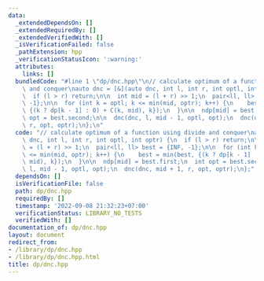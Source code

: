 ```yaml
---
data:
  _extendedDependsOn: []
  _extendedRequiredBy: []
  _extendedVerifiedWith: []
  _isVerificationFailed: false
  _pathExtension: hpp
  _verificationStatusIcon: ':warning:'
  attributes:
    links: []
  bundledCode: "#line 1 \"dp/dnc.hpp\"\n// calculate optimum of a function using divide\
    \ and conquer\nauto dnc = [&](auto dnc, int l, int r, int optl, int optr) {\n\
    \  if (l > r) return;\n\n  int mid = (l + r) >> 1;\n  pair<ll, ll> best = {INF,\
    \ -1};\n\n  for (int k = optl; k <= min(mid, optr); k++) {\n    best = min(best,\
    \ {(k ? dp[k - 1] : 0) + C(k, mid), k});\n  }\n\n  ndp[mid] = best.first;\n  int\
    \ opt = best.second;\n\n  dnc(dnc, l, mid - 1, optl, opt);\n  dnc(dnc, mid + 1,\
    \ r, opt, optr);\n};\n"
  code: "// calculate optimum of a function using divide and conquer\nauto dnc = [&](auto\
    \ dnc, int l, int r, int optl, int optr) {\n  if (l > r) return;\n\n  int mid\
    \ = (l + r) >> 1;\n  pair<ll, ll> best = {INF, -1};\n\n  for (int k = optl; k\
    \ <= min(mid, optr); k++) {\n    best = min(best, {(k ? dp[k - 1] : 0) + C(k,\
    \ mid), k});\n  }\n\n  ndp[mid] = best.first;\n  int opt = best.second;\n\n  dnc(dnc,\
    \ l, mid - 1, optl, opt);\n  dnc(dnc, mid + 1, r, opt, optr);\n};"
  dependsOn: []
  isVerificationFile: false
  path: dp/dnc.hpp
  requiredBy: []
  timestamp: '2022-09-08 21:32:23+07:00'
  verificationStatus: LIBRARY_NO_TESTS
  verifiedWith: []
documentation_of: dp/dnc.hpp
layout: document
redirect_from:
- /library/dp/dnc.hpp
- /library/dp/dnc.hpp.html
title: dp/dnc.hpp
---
```

